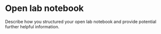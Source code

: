 # Open lab notebook

 Describe how you structured your open lab notebook and provide potential further helpful information.
